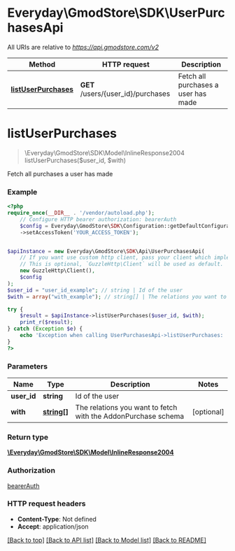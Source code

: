 # Everyday\GmodStore\SDK\UserPurchasesApi

All URIs are relative to *https://api.gmodstore.com/v2*

Method | HTTP request | Description
------------- | ------------- | -------------
[**listUserPurchases**](UserPurchasesApi.md#listuserpurchases) | **GET** /users/{user_id}/purchases | Fetch all purchases a user has made

# **listUserPurchases**
> \Everyday\GmodStore\SDK\Model\InlineResponse2004 listUserPurchases($user_id, $with)

Fetch all purchases a user has made

### Example
```php
<?php
require_once(__DIR__ . '/vendor/autoload.php');
    // Configure HTTP bearer authorization: bearerAuth
    $config = Everyday\GmodStore\SDK\Configuration::getDefaultConfiguration()
    ->setAccessToken('YOUR_ACCESS_TOKEN');


$apiInstance = new Everyday\GmodStore\SDK\Api\UserPurchasesApi(
    // If you want use custom http client, pass your client which implements `GuzzleHttp\ClientInterface`.
    // This is optional, `GuzzleHttp\Client` will be used as default.
    new GuzzleHttp\Client(),
    $config
);
$user_id = "user_id_example"; // string | Id of the user
$with = array("with_example"); // string[] | The relations you want to fetch with the AddonPurchase schema

try {
    $result = $apiInstance->listUserPurchases($user_id, $with);
    print_r($result);
} catch (Exception $e) {
    echo 'Exception when calling UserPurchasesApi->listUserPurchases: ', $e->getMessage(), PHP_EOL;
}
?>
```

### Parameters

Name | Type | Description  | Notes
------------- | ------------- | ------------- | -------------
 **user_id** | **string**| Id of the user |
 **with** | [**string[]**](../Model/string.md)| The relations you want to fetch with the AddonPurchase schema | [optional]

### Return type

[**\Everyday\GmodStore\SDK\Model\InlineResponse2004**](../Model/InlineResponse2004.md)

### Authorization

[bearerAuth](../../README.md#bearerAuth)

### HTTP request headers

 - **Content-Type**: Not defined
 - **Accept**: application/json

[[Back to top]](#) [[Back to API list]](../../README.md#documentation-for-api-endpoints) [[Back to Model list]](../../README.md#documentation-for-models) [[Back to README]](../../README.md)

